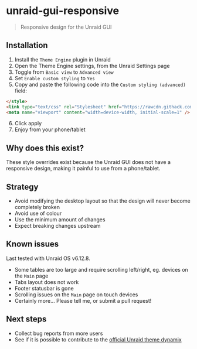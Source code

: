 # unraid-gui-responsive

> Responsive design for the Unraid GUI

## Installation

1. Install the `Theme Engine` plugin in Unraid
2. Open the Theme Engine settings, from the Unraid Settings page
3. Toggle from `Basic view` to `Advanced view`
4. Set `Enable custom styling` to `Yes`
5. Copy and paste the following code into the `Custom styling (advanced)` field:
```html
</style>
<link type="text/css" rel="Stylesheet" href="https://rawcdn.githack.com/ccmorris/unraid-gui-responsive/refs/heads/main/custom.css" />
<meta name="viewport" content="width=device-width, initial-scale=1" />
```
6. Click apply
7. Enjoy from your phone/tablet

## Why does this exist?

These style overrides exist because the Unraid GUI does not have a responsive design, making it painful to use from a phone/tablet.

## Strategy

- Avoid modifying the desktop layout so that the design will never become completely broken
- Avoid use of colour
- Use the minimum amount of changes
- Expect breaking changes upstream

## Known issues

Last tested with Unraid OS v6.12.8.

- Some tables are too large and require scrolling left/right, eg. devices on the `Main` page
- Tabs layout does not work
- Footer statusbar is gone
- Scrolling issues on the `Main` page on touch devices
- Certainly more... Please tell me, or submit a pull request!

## Next steps

- Collect bug reports from more users
- See if it is possible to contribute to the [official Unraid theme dynamix](https://github.com/limetech/webgui/tree/master/plugins/dynamix)
